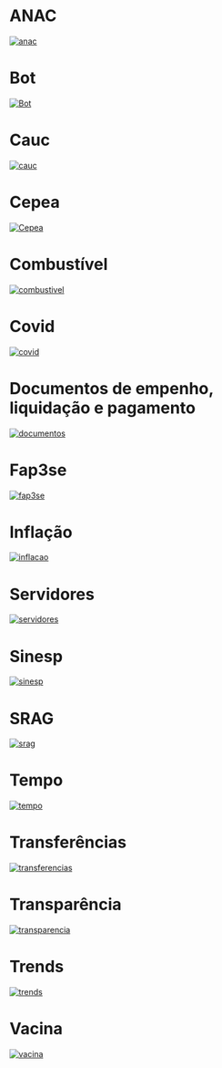 # ANAC
[![anac](https://github.com/Rodslater/anac/actions/workflows/main.yml/badge.svg)](https://github.com/Rodslater/anac/actions/workflows/main.yml)

# Bot
[![Bot](https://github.com/Rodslater/bot/actions/workflows/main.yml/badge.svg)](https://github.com/Rodslater/bot/actions/workflows/main.yml)

# Cauc
[![cauc](https://github.com/Rodslater/cauc/actions/workflows/main.yml/badge.svg)](https://github.com/Rodslater/cauc/actions/workflows/main.yml)

# Cepea
[![Cepea](https://github.com/Rodslater/cepea/actions/workflows/main.yml/badge.svg)](https://github.com/Rodslater/cepea/actions/workflows/main.yml)

# Combustível
[![combustivel](https://github.com/Rodslater/combustivel/actions/workflows/main.yml/badge.svg)](https://github.com/Rodslater/combustivel/actions/workflows/main.yml)

# Covid
[![covid](https://github.com/Rodslater/covid/actions/workflows/main.yml/badge.svg)](https://github.com/Rodslater/covid/actions/workflows/main.yml)

# Documentos de empenho, liquidação e pagamento
[![documentos](https://github.com/Rodslater/documentos/actions/workflows/main.yml/badge.svg)](https://github.com/Rodslater/documentos/actions/workflows/main.yml)

# Fap3se
[![fap3se](https://github.com/Rodslater/fap3se/actions/workflows/main.yml/badge.svg)](https://github.com/Rodslater/fap3se/actions/workflows/main.yml)

# Inflação
[![inflacao](https://github.com/Rodslater/inflacao/actions/workflows/main.yml/badge.svg)](https://github.com/Rodslater/inflacao/actions/workflows/main.yml)

# Servidores
[![servidores](https://github.com/Rodslater/servidores/actions/workflows/main.yml/badge.svg)](https://github.com/Rodslater/servidores/actions/workflows/main.yml)

# Sinesp
[![sinesp](https://github.com/Rodslater/sinesp/actions/workflows/main.yml/badge.svg)](https://github.com/Rodslater/sinesp/actions/workflows/main.yml)

# SRAG
[![srag](https://github.com/Rodslater/srag/actions/workflows/main.yml/badge.svg)](https://github.com/Rodslater/srag/actions/workflows/main.yml)

# Tempo
[![tempo](https://github.com/Rodslater/tempo/actions/workflows/main.yml/badge.svg)](https://github.com/Rodslater/tempo/actions/workflows/main.yml)

# Transferências
[![transferencias](https://github.com/Rodslater/transferencias/actions/workflows/main.yml/badge.svg)](https://github.com/Rodslater/transferencias/actions/workflows/main.yml)

# Transparência
[![transparencia](https://github.com/Rodslater/transparencia/actions/workflows/main.yml/badge.svg)](https://github.com/Rodslater/transparencia/actions/workflows/main.yml)

# Trends
[![trends](https://github.com/Rodslater/trends/actions/workflows/main.yml/badge.svg)](https://github.com/Rodslater/trends/actions/workflows/main.yml)

# Vacina
[![vacina](https://github.com/Rodslater/vacina/actions/workflows/main.yml/badge.svg)](https://github.com/Rodslater/vacina/actions/workflows/main.yml)
